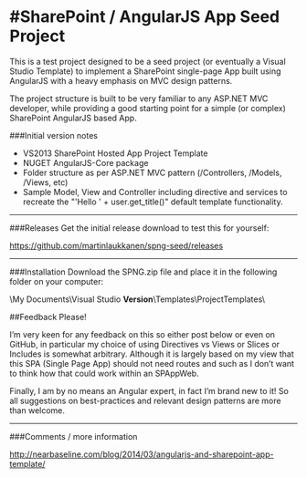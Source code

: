 #SharePoint / AngularJS App Seed Project
=========

This is a test project designed to be a seed project (or eventually a Visual Studio Template) to implement a SharePoint single-page App built using AngularJS with a heavy emphasis on MVC design patterns.

The project structure is built to be very familiar to any ASP.NET MVC developer, while providing a good starting point for a simple (or complex) SharePoint AngularJS based App.


###Initial version notes
- VS2013 SharePoint Hosted App Project Template
- NUGET AngularJS-Core package
- Folder structure as per ASP.NET MVC pattern (/Controllers, /Models, /Views, etc)
- Sample Model, View and Controller including directive and services to recreate the "'Hello ' + user.get_title()" default template functionality.

---

###Releases
Get the initial release download to test this for yourself:

https://github.com/martinlaukkanen/spng-seed/releases

---

###Installation
Download the SPNG.zip file and place it in the following folder on your computer:

\My Documents\Visual Studio **Version**\Templates\ProjectTemplates\


##Feedback Please!

I’m very keen for any feedback on this so either post below or even on GitHub, in particular my choice of using Directives vs Views or Slices or Includes is somewhat arbitrary. Although it is largely based on my view that this SPA (Single Page App) should not need routes and such as I don’t want to think how that could work within an SPAppWeb.

Finally, I am by no means an Angular expert, in fact I’m brand new to it! So all suggestions on best-practices and relevant design patterns are more than welcome.

---

###Comments / more information

http://nearbaseline.com/blog/2014/03/angularjs-and-sharepoint-app-template/
